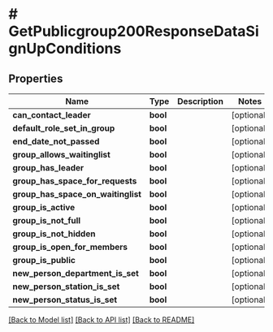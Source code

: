 # # GetPublicgroup200ResponseDataSignUpConditions

## Properties

Name | Type | Description | Notes
------------ | ------------- | ------------- | -------------
**can_contact_leader** | **bool** |  | [optional]
**default_role_set_in_group** | **bool** |  | [optional]
**end_date_not_passed** | **bool** |  | [optional]
**group_allows_waitinglist** | **bool** |  | [optional]
**group_has_leader** | **bool** |  | [optional]
**group_has_space_for_requests** | **bool** |  | [optional]
**group_has_space_on_waitinglist** | **bool** |  | [optional]
**group_is_active** | **bool** |  | [optional]
**group_is_not_full** | **bool** |  | [optional]
**group_is_not_hidden** | **bool** |  | [optional]
**group_is_open_for_members** | **bool** |  | [optional]
**group_is_public** | **bool** |  | [optional]
**new_person_department_is_set** | **bool** |  | [optional]
**new_person_station_is_set** | **bool** |  | [optional]
**new_person_status_is_set** | **bool** |  | [optional]

[[Back to Model list]](../../README.md#models) [[Back to API list]](../../README.md#endpoints) [[Back to README]](../../README.md)
